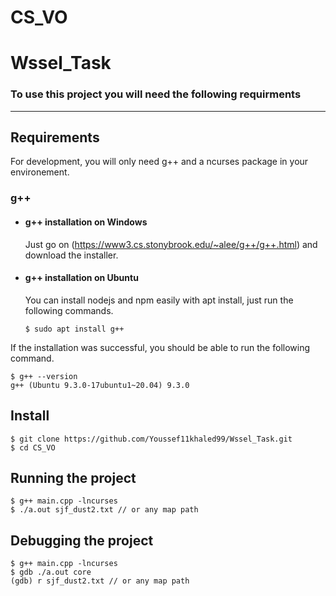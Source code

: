 # CS_VO
# Wssel_Task

### To use this project you will need the following requirments

---
## Requirements

For development, you will only need g++ and a ncurses package in your environement.

### g++
- #### g++ installation on Windows

  Just go on (https://www3.cs.stonybrook.edu/~alee/g++/g++.html) and download the installer.

- #### g++ installation on Ubuntu

  You can install nodejs and npm easily with apt install, just run the following commands.

      $ sudo apt install g++

If the installation was successful, you should be able to run the following command.

    $ g++ --version
    g++ (Ubuntu 9.3.0-17ubuntu1~20.04) 9.3.0

###

## Install

    $ git clone https://github.com/Youssef11khaled99/Wssel_Task.git
    $ cd CS_VO

## Running the project

    $ g++ main.cpp -lncurses
    $ ./a.out sjf_dust2.txt // or any map path
    
   
## Debugging the project 

    $ g++ main.cpp -lncurses
    $ gdb ./a.out core
    (gdb) r sjf_dust2.txt // or any map path


